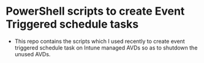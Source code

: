 # PowerShell scripts to create Event Triggered schedule tasks
- This repo contains the scripts which I used recently to create event triggered schedule task on Intune managed AVDs so as to shutdown the unused AVDs.
